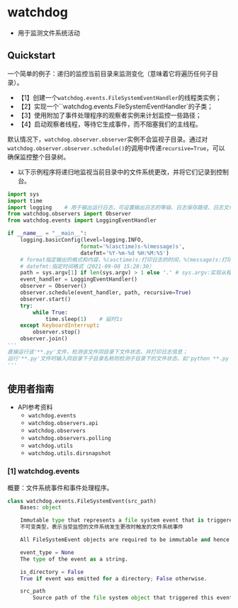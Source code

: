 # watchdog

- 用于监测文件系统活动

## Quickstart

一个简单的例子：递归的监控当前目录来监测变化（意味着它将遍历任何子目录）。

- 【1】创建一个`watchdog.events.FileSystemEventHandler`的线程类实例；
- 【2】实现一个``watchdog.events.FileSystemEventHandler`的子类；
- 【3】使用附加了事件处理程序的观察者实例来计划监控一些路径；
- 【4】启动观察者线程，等待它生成事件，而不阻塞我们的主线程。

默认情况下，`watchdog.observer.observer`实例不会监视子目录。通过对`watchdog.observer.observer.schedule()`的调用中传递`recursive=True`，可以确保监控整个目录树。

- 以下示例程序将递归地监视当前目录中的文件系统更改，并将它们记录到控制台。

```python
import sys
import time
import logging    # 用于输出运行日志，可设置输出日志的等级、日志保存路径、日志文件回滚等
from watchdog.observers import Observer
from watchdog.events import LoggingEventHandler

if __name__ = "__main__":
    logging.basicConfig(level=logging.INFO,
                       format='%(asctime)s-%(message)s',
                       datefmt='%Y-%m-%d %H:%M:%S')  
    # format指定输出的格式和内容，%(asctime)s:打印日志的时间，%(message)s:打印日志信息
    # datefmt:指定时间格式（2021-09-08 15:28:30）
    path = sys.argv[1] if len(sys.argv) > 1 else '.' # sys.argv:实现从程序外部向程序传递参数；                                  当外部有输入时path=‘输入的第一个路径’，无输入时path=‘.’即当前路径
    event_handler = LoggingEventHandler()
    observer = Observer()
    observer.schedule(event_handler, path, recursive=True)
    observer.start()
    try:
        while True:
            time.sleep(1)    # 延时1s
    except KeyboardInterrupt:
        observer.stop()
    observer.join()
'''
直接运行该'**.py'文件，检测该文件同目录下文件状态，并打印日志信息；
运行'**.py'文件时输入同目录下子目录名称则检测子目录下的文件状态，如'python **.py 123'则监视名为'123'的文件夹内文件状态。
'''
```

## 使用者指南

- API参考资料
  - `watchdog.events`
  - `watchdog.observers.api`
  - `watchdog.observers`
  - `watchdog.observers.polling`
  - `watchdog.utils`
  - `watchdog.utils.dirsnapshot`

### [1] **watchdog.events**

概要：文件系统事件和事件处理程序。

```python
class watchdog.events.FileSystemEvent(src_path)
    Bases: object

    Immutable type that represents a file system event that is triggered when a change       occurs on the monitored file system.
    不可变类型，表示当受监控的文件系统发生更改时触发的文件系统事件

    All FileSystemEvent objects are required to be immutable and hence can be used as         keys in dictionaries or be added to sets.

    event_type = None
    The type of the event as a string.

    is_directory = False
    True if event was emitted for a directory; False otherwise.

    src_path
        Source path of the file system object that triggered this event.
```

